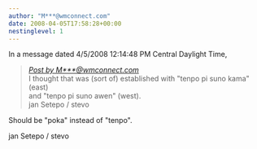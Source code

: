 ```yaml
---
author: "M***@wmconnect.com"
date: 2008-04-05T17:58:28+00:00
nestinglevel: 1
---
```

In a message dated 4/5/2008 12:14:48 PM Central Daylight Time,  

> [_Post by M\*\*\*@wmconnect.com_](/qMna8iep/language-without-left-right#post5)  
> I thought that was (sort of) established with "tenpo pi suno kama" (east)  
> and "tenpo pi suno awen" (west).  
> jan Setepo / stevo  
> 

Should be "poka" instead of "tenpo".  
  
jan Setepo / stevo </HTML>